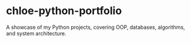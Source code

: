 # chloe-python-portfolio
A showcase of my Python projects, covering OOP, databases, algorithms, and system architecture.
